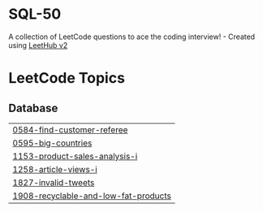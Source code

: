 # SQL-50
A collection of LeetCode questions to ace the coding interview! - Created using [LeetHub v2](https://github.com/arunbhardwaj/LeetHub-2.0)

<!---LeetCode Topics Start-->
# LeetCode Topics
## Database
|  |
| ------- |
| [0584-find-customer-referee](https://github.com/mahakxd/SQL-50/tree/master/0584-find-customer-referee) |
| [0595-big-countries](https://github.com/mahakxd/SQL-50/tree/master/0595-big-countries) |
| [1153-product-sales-analysis-i](https://github.com/mahakxd/SQL-50/tree/master/1153-product-sales-analysis-i) |
| [1258-article-views-i](https://github.com/mahakxd/SQL-50/tree/master/1258-article-views-i) |
| [1827-invalid-tweets](https://github.com/mahakxd/SQL-50/tree/master/1827-invalid-tweets) |
| [1908-recyclable-and-low-fat-products](https://github.com/mahakxd/SQL-50/tree/master/1908-recyclable-and-low-fat-products) |
<!---LeetCode Topics End-->